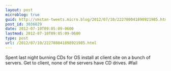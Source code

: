 ```yaml
---
layout: post
microblog: true
guid: http://vmstan-tweets.micro.blog/2012/07/10/222708041898921985.html
post_id: 3036029
date: 2012-07-10T09:05:09-0600
lastmod: 2012-07-10T09:05:09-0600
type: post
url: /2012/07/10/222708041898921985.html
---
```

Spent last night burning CDs for OS install at client site on a bunch of servers. Get to client, none of the servers have CD drives. #fail
